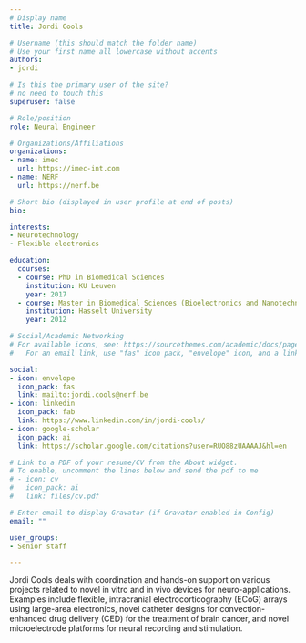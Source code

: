 ```yaml
---
# Display name
title: Jordi Cools

# Username (this should match the folder name)
# Use your first name all lowercase without accents
authors:
- jordi

# Is this the primary user of the site?
# no need to touch this
superuser: false

# Role/position
role: Neural Engineer

# Organizations/Affiliations
organizations:
- name: imec
  url: https://imec-int.com
- name: NERF
  url: https://nerf.be

# Short bio (displayed in user profile at end of posts)
bio: 

interests:
- Neurotechnology
- Flexible electronics

education:
  courses:
  - course: PhD in Biomedical Sciences
    institution: KU Leuven
    year: 2017
  - course: Master in Biomedical Sciences (Bioelectronics and Nanotechnology)
    institution: Hasselt University
    year: 2012

# Social/Academic Networking
# For available icons, see: https://sourcethemes.com/academic/docs/page-builder/#icons
#   For an email link, use "fas" icon pack, "envelope" icon, and a link in the

social:
- icon: envelope
  icon_pack: fas
  link: mailto:jordi.cools@nerf.be
- icon: linkedin
  icon_pack: fab
  link: https://www.linkedin.com/in/jordi-cools/
- icon: google-scholar
  icon_pack: ai
  link: https://scholar.google.com/citations?user=RUO88zUAAAAJ&hl=en

# Link to a PDF of your resume/CV from the About widget.
# To enable, uncomment the lines below and send the pdf to me
# - icon: cv
#   icon_pack: ai
#   link: files/cv.pdf

# Enter email to display Gravatar (if Gravatar enabled in Config)
email: ""

user_groups:
- Senior staff

---
```


Jordi Cools deals with coordination and hands-on support on various projects related to novel in vitro and in vivo devices for neuro-applications. Examples include flexible, intracranial electrocorticography (ECoG) arrays using large-area electronics, novel catheter designs for convection-enhanced drug delivery (CED) for the treatment of brain cancer, and novel microelectrode platforms for neural recording and stimulation.